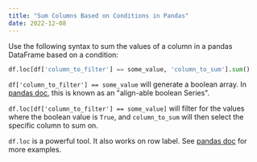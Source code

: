 ```yaml
---
title: "Sum Columns Based on Conditions in Pandas"
date: 2022-12-08
---
```

Use the following syntax to sum the values of a column in a pandas DataFrame based on a condition:
```python
df.loc[df['column_to_filter'] == some_value, 'column_to_sum'].sum()
```

`df['column_to_filter'] == some_value` will generate a boolean array. In 
[pandas doc](https://pandas.pydata.org/docs/reference/api/pandas.DataFrame.loc.html
), this is known as an "align-able boolean Series".

`df.loc[df['column_to_filter'] == some_value]` will filter for the values where the boolean value is `True`, 
and `column_to_sum` will then select the specific column to sum on.

`df.loc` is a powerful tool. It also works on row label. 
See [pandas doc](https://pandas.pydata.org/docs/reference/api/pandas.DataFrame.loc.html
) for more examples.

